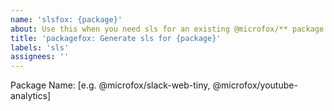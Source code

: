 ```yaml
---
name: 'slsfox: {package}'
about: Use this when you need sls for an existing @microfox/** package
title: 'packagefox: Generate sls for {package}'
labels: 'sls'
assignees: ''
---
```


Package Name: [e.g. @microfox/slack-web-tiny, @microfox/youtube-analytics]
